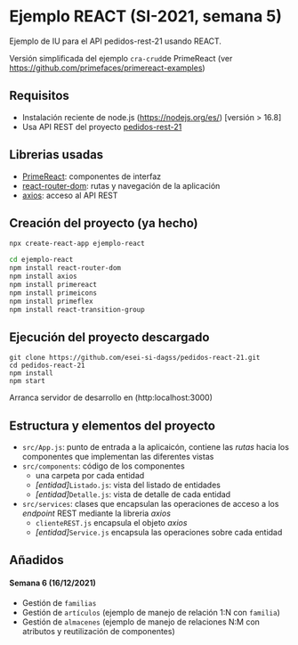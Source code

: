 # Ejemplo REACT (SI-2021, semana 5)

Ejemplo de IU para el API pedidos-rest-21 usando REACT.

Versión simplificada del ejemplo `cra-crud`de PrimeReact (ver https://github.com/primefaces/primereact-examples)

## Requisitos

* Instalación reciente de node.js (https://nodejs.org/es/) [versión > 16.8]
* Usa API REST del proyecto [pedidos-rest-21](https://github.com/esei-si-dagss/pedidos-rest-21)

## Librerias usadas

* [PrimeReact](https://www.primefaces.org/primereact/): componentes de interfaz
* [react-router-dom](https://reactrouter.com/): rutas y navegación de la aplicación
* [axios](https://axios-http.com/): acceso al API REST

## Creación del proyecto (ya hecho)

```sh
npx create-react-app ejemplo-react

cd ejemplo-react
npm install react-router-dom
npm install axios
npm install primereact
npm install primeicons
npm install primeflex
npm install react-transition-group
```


## Ejecución del proyecto descargado

```
git clone https://github.com/esei-si-dagss/pedidos-react-21.git
cd pedidos-react-21
npm install
npm start
```

Arranca servidor de desarrollo en (http:localhost:3000)

## Estructura y elementos del proyecto

* `src/App.js`: punto de entrada a la aplicaicón, contiene las _rutas_ hacia los componentes que implementan las diferentes vistas
* `src/components`: código de los componentes
  * una carpeta por cada entidad
  * _[entidad]_`Listado.js`: vista del listado de entidades 
  * _[entidad]_`Detalle.js`: vista de detalle de cada entidad
* `src/services`: clases que encapsulan las operaciones de acceso a los _endpoint_ REST mediante la libreria _axios_ 
  * `clienteREST.js` encapsula el objeto _axios_ 
  *  _[entidad]_`Service.js` encapsula las operaciones sobre cada entidad

## Añadidos

#### Semana 6 (16/12/2021)
* Gestión de `familias`
* Gestión de `artículos` (ejemplo de manejo de relación 1:N con `familia`)
* Gestión de `almacenes` (ejemplo de manejo de relaciones N:M con atributos y reutilización de componentes)